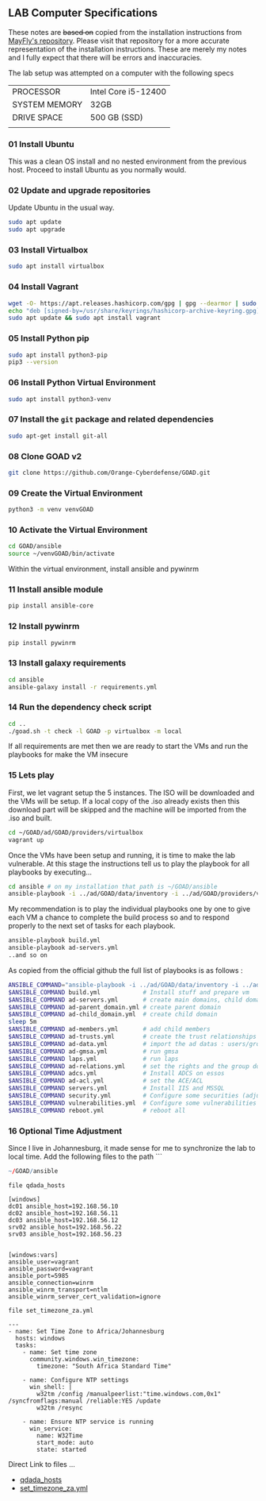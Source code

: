 ## LAB Computer Specifications


These notes are ~~based on~~ copied from the installation instructions from [MayFly's repository](https://github.com/mayfly277). Please visit that repository for a more accurate representation of the installation instructions. These are merely my notes and I fully expect that there will be errors and inaccuracies.

The lab setup was attempted on a computer with the following specs

|               |                     |
| ------------- | ------------------- |
| PROCESSOR     | Intel Core i5-12400 |
| SYSTEM MEMORY | 32GB                |
| DRIVE SPACE   | 500 GB (SSD)        |
|               |                     |


### 01 Install Ubuntu

This was a clean OS install and no nested environment from the previous host. Proceed to install Ubuntu as you normally would.
### 02 Update and upgrade repositories

Update Ubuntu in the usual way.

```bash
sudo apt update
sudo apt upgrade
```

### 03 Install Virtualbox 
```bash
sudo apt install virtualbox
```


### 04 Install Vagrant
```bash
wget -O- https://apt.releases.hashicorp.com/gpg | gpg --dearmor | sudo tee /usr/share/keyrings/hashicorp-archive-keyring.gpg
echo "deb [signed-by=/usr/share/keyrings/hashicorp-archive-keyring.gpg] https://apt.releases.hashicorp.com $(lsb_release -cs) main" | sudo tee /etc/apt/sources.list.d/hashicorp.list
sudo apt update && sudo apt install vagrant
```

### 05 Install Python pip
```bash
sudo apt install python3-pip
pip3 --version
```

### 06 Install Python Virtual Environment 
```bash
sudo apt install python3-venv
```

### 07 Install the `git` package and related dependencies

```bash
sudo apt-get install git-all
```

### 08 Clone  GOAD v2 

```bash
git clone https://github.com/Orange-Cyberdefense/GOAD.git
```


### 09 Create the Virtual Environment
```bash
python3 -m venv venvGOAD
```

### 10 Activate the Virtual Environment
```bash
cd GOAD/ansible
source ~/venvGOAD/bin/activate
```

Within the virtual environment, install ansible and pywinrm
### 11 Install ansible module
```bash
pip install ansible-core
```

### 12 Install pywinrm
```bash
pip install pywinrm
```

### 13 Install galaxy requirements
```bash
cd ansible
ansible-galaxy install -r requirements.yml
```

### 14 Run the dependency check script

```bash
cd ..
./goad.sh -t check -l GOAD -p virtualbox -m local
```

If all requirements are met then we are ready to start the VMs and run the playbooks for make the VM insecure

### 15 Lets play

First, we let vagrant setup the 5 instances. The ISO will be downloaded and the VMs will be setup. If   a local copy of the .iso already exists then this download part will be skipped and the machine will be imported from the .iso and built.

```bash
cd ~/GOAD/ad/GOAD/providers/virtualbox
vagrant up
```


Once the VMs have been setup and running, it is time to make the lab vulnerable. At this stage the instructions tell us to play the playbook for all playbooks by executing...

```bash
cd ansible # on my installation that path is ~/GOAD/ansible
ansible-playbook -i ../ad/GOAD/data/inventory -i ../ad/GOAD/providers/virtualbox/inventory main.yml
```

My recommendation is to play the individual playbooks one by one to give each VM a chance to complete the build process so and to respond properly to the next set of tasks for each playbook.

```bash
ansible-playbook build.yml
ansible-playbook ad-servers.yml
..and so on
```


As copied from the official github the full list of playbooks is as follows :

```bash
ANSIBLE_COMMAND="ansible-playbook -i ../ad/GOAD/data/inventory -i ../ad/GOAD/providers/virtualbox/inventory"
$ANSIBLE_COMMAND build.yml            # Install stuff and prepare vm
$ANSIBLE_COMMAND ad-servers.yml       # create main domains, child domain and enroll servers
$ANSIBLE_COMMAND ad-parent_domain.yml # create parent domain
$ANSIBLE_COMMAND ad-child_domain.yml  # create child domain
sleep 5m
$ANSIBLE_COMMAND ad-members.yml       # add child members
$ANSIBLE_COMMAND ad-trusts.yml        # create the trust relationships
$ANSIBLE_COMMAND ad-data.yml          # import the ad datas : users/groups...
$ANSIBLE_COMMAND ad-gmsa.yml          # run gmsa
$ANSIBLE_COMMAND laps.yml             # run laps
$ANSIBLE_COMMAND ad-relations.yml     # set the rights and the group domains relations
$ANSIBLE_COMMAND adcs.yml             # Install ADCS on essos
$ANSIBLE_COMMAND ad-acl.yml           # set the ACE/ACL
$ANSIBLE_COMMAND servers.yml          # Install IIS and MSSQL
$ANSIBLE_COMMAND security.yml         # Configure some securities (adjust av enable/disable)
$ANSIBLE_COMMAND vulnerabilities.yml  # Configure some vulnerabilities
$ANSIBLE_COMMAND reboot.yml           # reboot all
```

### 16 Optional Time Adjustment

Since I live in Johannesburg, it made sense for me to synchronize the lab to local time.
Add the following files to the path ```
```r
~/GOAD/ansible
```

`file qdada_hosts`

```
[windows]
dc01 ansible_host=192.168.56.10
dc02 ansible_host=192.168.56.11
dc03 ansible_host=192.168.56.12
srv02 ansible_host=192.168.56.22
srv03 ansible_host=192.168.56.23


[windows:vars]
ansible_user=vagrant
ansible_password=vagrant
ansible_port=5985
ansible_connection=winrm
ansible_winrm_transport=ntlm
ansible_winrm_server_cert_validation=ignore
```

`file set_timezone_za.yml`

```
---
- name: Set Time Zone to Africa/Johannesburg
  hosts: windows
  tasks:
    - name: Set time zone
      community.windows.win_timezone:
        timezone: "South Africa Standard Time"

    - name: Configure NTP settings
      win_shell: |
        w32tm /config /manualpeerlist:"time.windows.com,0x1" /syncfromflags:manual /reliable:YES /update
        w32tm /resync

    - name: Ensure NTP service is running
      win_service:
        name: W32Time
        start_mode: auto
        state: started

```

Direct Link to files ...

- [qdada_hosts](https://github.com/quincyntuli/GOAD-v2-Installation-Notes-Update/blob/main/qdada_hosts)
- [set_timezone_za.yml](https://github.com/quincyntuli/GOAD-v2-Installation-Notes-Update/blob/main/set_timezone_za.yml)
